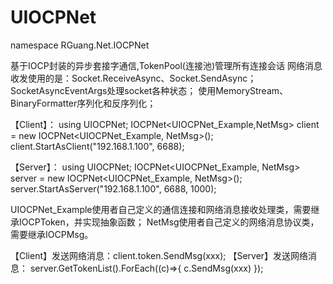 # UIOCPNet

namespace RGuang.Net.IOCPNet


基于IOCP封装的异步套接字通信,TokenPool(连接池)管理所有连接会话
网络消息收发使用的是：Socket.ReceiveAsync、Socket.SendAsync；
SocketAsyncEventArgs处理socket各种状态；
使用MemoryStream、BinaryFormatter序列化和反序列化；


【Client】：
using UIOCPNet;
IOCPNet<UIOCPNet_Example,NetMsg> client = new IOCPNet<UIOCPNet_Example, NetMsg>();
client.StartAsClient("192.168.1.100", 6688);



【Server】：
using UIOCPNet;
IOCPNet<UIOCPNet_Example, NetMsg> server = new IOCPNet<UIOCPNet_Example, NetMsg>();
server.StartAsServer("192.168.1.100", 6688, 1000);


UIOCPNet_Example使用者自己定义的通信连接和网络消息接收处理类，需要继承IOCPToken，并实现抽象函数；
NetMsg使用者自己定义的网络消息协议类，需要继承IOCPMsg。

【Client】发送网络消息：client.token.SendMsg(xxx);
【Server】发送网络消息： server.GetTokenList().ForEach((c)=>{ c.SendMsg(xxx) });
